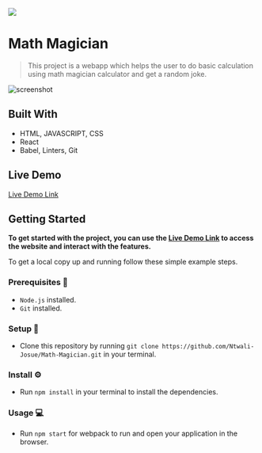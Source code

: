 ![](https://img.shields.io/badge/Microverse-blueviolet)

# Math Magician

> This project is a webapp which helps the user to do basic calculation using math magician calculator and get a random joke.


![screenshot](https://user-images.githubusercontent.com/58233753/144215349-c8e054f6-db1f-49a2-80f3-ce302d2aec13.png)

## Built With 

- HTML, JAVASCRIPT, CSS
- React
- Babel, Linters, Git

## Live Demo 

[Live Demo Link](https://ntwali-josue.github.io/Math-Magician/)

## Getting Started 
**To get started with the project, you can use the [Live Demo Link](https://ntwali-josue.github.io/Math-Magician/) to access the website and interact with the features.**

To get a local copy up and running follow these simple example steps.

### Prerequisites 📌
- `Node.js` installed.
- `Git` installed.

### Setup 🔂 
- Clone this repository by running `git clone https://github.com/Ntwali-Josue/Math-Magician.git` in your terminal.

### Install ⚙️
- Run `npm install` in your terminal to install the dependencies.

### Usage 💻
- Run `npm start` for webpack to run and open your application in the browser.
